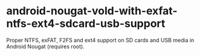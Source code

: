 # android-nougat-vold-with-exfat-ntfs-ext4-sdcard-usb-support
Proper NTFS, exFAT, F2FS and ext4 support on SD cards and USB media in Android Nougat (requires root).
